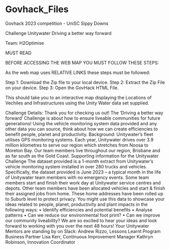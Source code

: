 # Govhack_Files

Govhack 2023 competition - UniSC Sippy Downs

Challenge Unitywater Driving a better way forward

Team: H2Optimise

MUST READ 

BEFORE ACCESSING THE WEB MAP YOU MUST FOLLOW THESE STEPS:

As the web map uses RELATIVE LINKS these steps must be followed: 

Step 1: Download the Zip file to your local device.
Step 2: Extract the Zip File on your device. 
Step 3: Open the GovHack HTML File.

This should take you to an interactive map displaying the Locations of Vechiles and Infrastructures using the Unity Water data set supplied.


Challenge Details:
Thank you for checking us out!
The ‘Driving a better way forward’ Challenge is about how to ensure liveable communities
for future generations!
Using the vehicle monitoring system data provided and any other data you can source, think
about how we can create efficiencies to benefit people, planet and productivity.
Background:
Unitywater’s fleet utilises GPS monitoring systems. Each year, Unitywater drives over 3.9
million kilometres to serve our region which stretches from Noosa to Moreton Bay. Our team
members live throughout our region, Brisbane and as far south as the Gold Coast.
Supporting information for the Unitywater Challenge
The dataset provided is a 1-month extract from Unitywater’s vehicle monitoring system
installed in over 280 trucks and vehicles. Specifically, the dataset provided is June 2023 –
a typical month in the life of Unitywater team members with no emergency events.
Some team members start and finish their work day at Unitywater service centres and
depots. Other team members have been allocated vehicles and start & finish their assigned
jobs from home. These home addresses have been rolled up to Suburb level to protect
privacy.
You might use this data to showcase your ideas related to people, planet, productivity and
plant impacts in the following ways:
• Identify efficiencies and potential benefits
• Analyse patterns
• Can we reduce our environmental foot print?
• Can we improve our community liveability?
We are so excited to hear your ideas and look forward to working with you over the next 48
hours!
Your Unitywater Mentors are standing by on Slack:
Andrew Rizzo, Lessons Learnt Program Business Partner
Lisa Kerr, Continuous Improvement Manager
Kathryn Robinson, Innovation Coordinator
